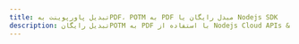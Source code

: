 ---title: تبدیل پاورپوینت بهPDF، POTM به PDF مبدل رایگان یا Nodejs SDKdescription: تبدیل رایگانPOTM به PDF با استفاده از Nodejs Cloud APIs & SDK. همچنین اسناد Microsoft PowerPoint را در Cloud ایجاد، ویرایش و رندر کنید.---